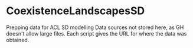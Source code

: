 # CoexistenceLandscapesSD
Prepping data for ACL SD modelling
Data sources not stored here, as GH doesn't allow large files. Each script gives the URL for where the data was obtained. 
